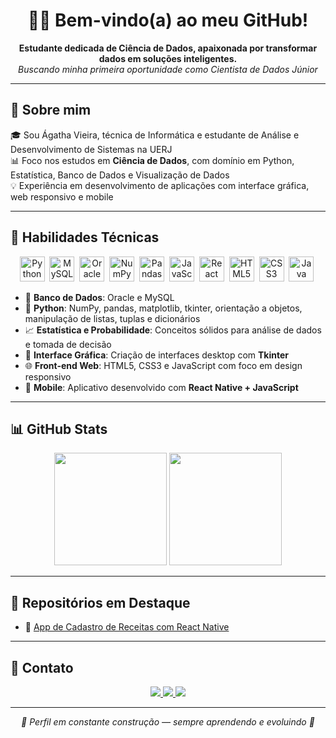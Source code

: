 <h1 align="center">👩‍💻 Bem-vindo(a) ao meu GitHub!</h1>

<p align="center">
  <strong>Estudante dedicada de Ciência de Dados, apaixonada por transformar dados em soluções inteligentes.</strong><br>
  <em>Buscando minha primeira oportunidade como Cientista de Dados Júnior</em>
</p>

---

<h2>🚀 Sobre mim</h2>

🎓 Sou Ágatha Vieira, técnica de Informática e estudante de Análise e Desenvolvimento de Sistemas na UERJ  
📊 Foco nos estudos em **Ciência de Dados**, com domínio em Python, Estatística, Banco de Dados e Visualização de Dados  
💡 Experiência em desenvolvimento de aplicações com interface gráfica, web responsivo e mobile

---

<h2>🧠 Habilidades Técnicas</h2>

<p align="center">
  <img src="https://cdn.jsdelivr.net/gh/devicons/devicon/icons/python/python-original.svg" title="Python" width="40" />&nbsp;
  <img src="https://cdn.jsdelivr.net/gh/devicons/devicon/icons/mysql/mysql-original.svg" title="MySQL" width="40" />&nbsp;
  <img src="https://cdn.jsdelivr.net/gh/devicons/devicon/icons/oracle/oracle-original.svg" title="Oracle" width="40" />&nbsp;
  <img src="https://cdn.jsdelivr.net/gh/devicons/devicon/icons/numpy/numpy-original.svg" title="NumPy" width="40" />&nbsp;
  <img src="https://cdn.jsdelivr.net/gh/devicons/devicon/icons/pandas/pandas-original.svg" title="Pandas" width="40" />&nbsp;
  <img src="https://cdn.jsdelivr.net/gh/devicons/devicon/icons/javascript/javascript-original.svg" title="JavaScript" width="40" />&nbsp;
  <img src="https://cdn.jsdelivr.net/gh/devicons/devicon/icons/react/react-original.svg" title="React Native" width="40" />&nbsp;
  <img src="https://cdn.jsdelivr.net/gh/devicons/devicon/icons/html5/html5-original.svg" title="HTML5" width="40" />&nbsp;
  <img src="https://cdn.jsdelivr.net/gh/devicons/devicon/icons/css3/css3-original.svg" title="CSS3" width="40" />&nbsp;
  <img src="https://cdn.jsdelivr.net/gh/devicons/devicon/icons/java/java-original.svg" title="Java" width="40" />&nbsp;
</p>

- 📌 **Banco de Dados**: Oracle e MySQL  
- 🐍 **Python**: NumPy, pandas, matplotlib, tkinter, orientação a objetos, manipulação de listas, tuplas e dicionários  
- 📈 **Estatística e Probabilidade**: Conceitos sólidos para análise de dados e tomada de decisão  
- 🎨 **Interface Gráfica**: Criação de interfaces desktop com **Tkinter**  
- 🌐 **Front-end Web**: HTML5, CSS3 e JavaScript com foco em design responsivo  
- 📱 **Mobile**: Aplicativo desenvolvido com **React Native + JavaScript**

---

<h2>📊 GitHub Stats</h2>

<p align="center">
  <img height="180em" src="https://github-readme-stats.vercel.app/api?username=agathva&show_icons=true&theme=radical&hide_title=true&count_private=true" />
  <img height="180em" src="https://github-readme-stats.vercel.app/api/top-langs/?username=agathva&layout=compact&theme=radical" />

---

<h2>💼 Repositórios em Destaque</h2>

- 📁 [App de Cadastro de Receitas com React Native](https://github.com/agathva/projeto-bolo-de-pote)

---

<h2>📣 Contato</h2>

<p align="center">
  <a href="mailto:agathva2002@gmail.com" target="_blank">
    <img src="https://img.shields.io/badge/Gmail-D14836?style=for-the-badge&logo=gmail&logoColor=white" />
  </a>
  <a href="https://www.instagram.com/agathva" target="_blank">
    <img src="https://img.shields.io/badge/Instagram-E4405F?style=for-the-badge&logo=instagram&logoColor=white" />
  </a>
  <a href="https://x.com/aga_magalhaes" target="_blank">
    <img src="https://img.shields.io/badge/Twitter-1DA1F2?style=for-the-badge&logo=twitter&logoColor=white" />
  </a>
</p>

---

<p align="center">
  <em>🚧 Perfil em constante construção — sempre aprendendo e evoluindo 💪</em>
</p>
